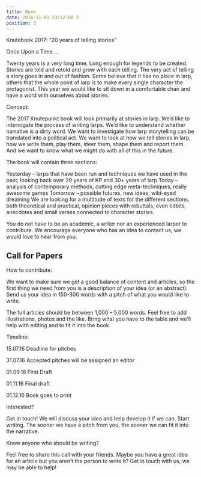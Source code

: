 ```yaml
---
title: Book
date: 2016-11-01 23:52:00 Z
position: 3
---
```


Knutebook 2017: “20 years of telling stories”

Once Upon a Time …

Twenty years is a very long time. Long enough for legends to be created. Stories are told and retold and grow with each telling. The very act of telling a story goes in and out of fashion. Some believe that it has no place in larp, others that the whole point of larp is to make every single character the protagonist. This year we would like to sit down in a comfortable chair and have a word with ourselves about stories.

Concept:

The 2017 Knutepunkt book will look primarily at stories in larp. We’d like to interrogate the process of writing larps. We’d like to understand whether narrative is a dirty word. We want to investigate how larp storytelling can be translated into a political act. We want to look at how we tell stories in larp, how we write them, play them, steer them, shape them and report them. And we want to know what we might do with all of this in the future.

The book will contain three sections:

Yesterday – larps that have been run and techniques we have used in the past; looking back over 20 years of KP and 30+ years of larp
Today – analysis of contemporary methods, cutting edge meta-techniques, really awesome games
Tomorrow – possible futures, new ideas, wild-eyed dreaming
We are looking for a multitude of texts for the different sections, both theoretical and practical, opinion pieces with rebuttals, even tidbits, anecdotes and small verses connected to character stories.

You do not have to be an academic, a writer nor an experienced larper to contribute. We encourage everyone who has an idea to contact us; we would love to hear from you.

## Call for Papers

How to contribute:

We want to make sure we get a good balance of content and articles, so the first thing we need from you is a description of your idea (or an abstract). Send us your idea in 150-300 words with a pitch of what you would like to write.

The full articles should be between 1,000 – 5,000 words. Feel free to add illustrations, photos and the like. Bring what you have to the table and we’ll help with editing and to fit it into the book.

Timeline:

15.07.16 Deadline for pitches

31.07.16 Accepted pitches will be assigned an editor

01.09.16 First Draft

01.11.16 Final draft

01.12.16 Book goes to print

Interested?

Get in touch! We will discuss your idea and help develop it if we can. Start writing. The sooner we have a pitch from you, the sooner we can fit it into the narrative.

Know anyone who should be writing?

Feel free to share this call with your friends. Maybe you have a great idea for an article but you aren’t the person to write it? Get in touch with us, we may be able to help!
